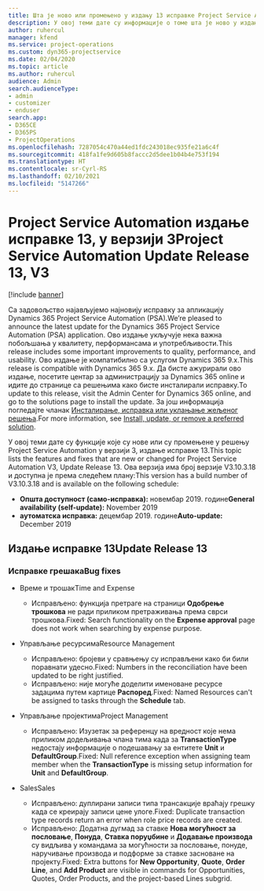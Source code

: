 ```yaml
---
title: Шта је ново или промењено у издању 13 исправке Project Service Automation верзије 3
description: У овој теми дате су информације о томе шта је ново у издању исправке 13 за Project Service Automation у верзији 3.
author: ruhercul
manager: kfend
ms.service: project-operations
ms.custom: dyn365-projectservice
ms.date: 02/04/2020
ms.topic: article
ms.author: ruhercul
audience: Admin
search.audienceType:
- admin
- customizer
- enduser
search.app:
- D365CE
- D365PS
- ProjectOperations
ms.openlocfilehash: 7287054c470a44ed1fdc243018ec935fe21a6c4f
ms.sourcegitcommit: 418fa1fe9d605b8faccc2d5dee1b04b4e753f194
ms.translationtype: HT
ms.contentlocale: sr-Cyrl-RS
ms.lasthandoff: 02/10/2021
ms.locfileid: "5147266"
---
```

# <a name="project-service-automation-update-release-13-v3"></a><span data-ttu-id="f9f68-103">Project Service Automation издање исправке 13, у верзији 3</span><span class="sxs-lookup"><span data-stu-id="f9f68-103">Project Service Automation Update Release 13, V3</span></span>

[!include [banner](../includes/psa-now-project-operations.md)]

<span data-ttu-id="f9f68-104">Са задовољство најављујемо најновију исправку за апликацију Dynamics 365 Project Service Automation (PSA).</span><span class="sxs-lookup"><span data-stu-id="f9f68-104">We’re pleased to announce the latest update for the Dynamics 365 Project Service Automation (PSA) application.</span></span> <span data-ttu-id="f9f68-105">Ово издање укључује нека важна побољшања у квалитету, перформансама и употребљивости.</span><span class="sxs-lookup"><span data-stu-id="f9f68-105">This release includes some important improvements to quality, performance, and usability.</span></span> <span data-ttu-id="f9f68-106">Ово издање је компатибилно са услугом Dynamics 365 9.x.</span><span class="sxs-lookup"><span data-stu-id="f9f68-106">This release is compatible with Dynamics 365 9.x.</span></span> <span data-ttu-id="f9f68-107">Да бисте ажурирали ово издање, посетите центар за администрацију за Dynamics 365 online и идите до странице са решењима како бисте инсталирали исправку.</span><span class="sxs-lookup"><span data-stu-id="f9f68-107">To update to this release, visit the Admin Center for Dynamics 365 online, and go to the solutions page to install the update.</span></span> <span data-ttu-id="f9f68-108">За још информација погледајте чланак [Инсталирање, исправка или уклањање жељеног решења](https://docs.microsoft.com/power-platform/admin/install-remove-preferred-solution).</span><span class="sxs-lookup"><span data-stu-id="f9f68-108">For more information, see [Install, update, or remove a preferred solution](https://docs.microsoft.com/power-platform/admin/install-remove-preferred-solution).</span></span>

<span data-ttu-id="f9f68-109">У овој теми дате су функције које су нове или су промењене у решењу Project Service Automation у верзији 3, издање исправке 13.</span><span class="sxs-lookup"><span data-stu-id="f9f68-109">This topic lists the features and fixes that are new or changed for Project Service Automation V3, Update Release 13.</span></span> <span data-ttu-id="f9f68-110">Ова верзија има број верзије V3.10.3.18 и доступна је према следећем плану:</span><span class="sxs-lookup"><span data-stu-id="f9f68-110">This version has a build number of V3.10.3.18 and is available on the following schedule:</span></span>

- <span data-ttu-id="f9f68-111">**Општа доступност (само-исправка):** новембар 2019. године</span><span class="sxs-lookup"><span data-stu-id="f9f68-111">**General availability (self-update):** November 2019</span></span>
- <span data-ttu-id="f9f68-112">**аутоматска исправка:** децембар 2019. године</span><span class="sxs-lookup"><span data-stu-id="f9f68-112">**Auto-update:** December 2019</span></span>


## <a name="update-release-13"></a><span data-ttu-id="f9f68-113">Издање исправке 13</span><span class="sxs-lookup"><span data-stu-id="f9f68-113">Update Release 13</span></span> 

### <a name="bug-fixes"></a><span data-ttu-id="f9f68-114">Исправке грешака</span><span class="sxs-lookup"><span data-stu-id="f9f68-114">Bug fixes</span></span>

- <span data-ttu-id="f9f68-115">Време и трошак</span><span class="sxs-lookup"><span data-stu-id="f9f68-115">Time and Expense</span></span>

     - <span data-ttu-id="f9f68-116">Исправљено: функција претраге на страници **Одобрење трошкова** не ради приликом претраживања према сврси трошкова.</span><span class="sxs-lookup"><span data-stu-id="f9f68-116">Fixed: Search functionality on the **Expense approval** page does not work when searching by expense purpose.</span></span>

- <span data-ttu-id="f9f68-117">Управљање ресурсима</span><span class="sxs-lookup"><span data-stu-id="f9f68-117">Resource Management</span></span>

     - <span data-ttu-id="f9f68-118">Исправљено: бројеви у сравњењу су исправљени како би били поравнати удесно.</span><span class="sxs-lookup"><span data-stu-id="f9f68-118">Fixed: Numbers in the reconciliation have been updated to be right justified.</span></span>
     - <span data-ttu-id="f9f68-119">Исправљено: није могуће доделити именоване ресурсе задацима путем картице **Распоред**.</span><span class="sxs-lookup"><span data-stu-id="f9f68-119">Fixed: Named Resources can't be assigned to tasks through the **Schedule** tab.</span></span>

- <span data-ttu-id="f9f68-120">Управљање пројектима</span><span class="sxs-lookup"><span data-stu-id="f9f68-120">Project Management</span></span>

     - <span data-ttu-id="f9f68-121">Исправљено: Изузетак за референцу на вредност које нема приликом додељивања члана тима када за **TransactionType** недостају информације о подешавању за ентитете **Unit** и **DefaultGroup**.</span><span class="sxs-lookup"><span data-stu-id="f9f68-121">Fixed: Null reference exception when assigning team member when the **TransactionType** is missing setup information for **Unit** and **DefaultGroup**.</span></span>

- <span data-ttu-id="f9f68-122">Sales</span><span class="sxs-lookup"><span data-stu-id="f9f68-122">Sales</span></span>

     - <span data-ttu-id="f9f68-123">Исправљено: дуплирани записи типа трансакције враћају грешку када се креирају записи цене улоге.</span><span class="sxs-lookup"><span data-stu-id="f9f68-123">Fixed: Duplicate transaction type records return an error when role price records are created.</span></span>
     - <span data-ttu-id="f9f68-124">Исправљено: Додатна дугмад за ставке **Нова могућност за пословање**, **Понуда**, **Ставка поруџбине** и **Додавање производа** су видљива у командама за могућности за пословање, понуде, наручивање производа и подформе за ставке засноване на пројекту.</span><span class="sxs-lookup"><span data-stu-id="f9f68-124">Fixed: Extra buttons for **New Opportunity**, **Quote**, **Order Line**, and **Add Product** are visible in commands for Opportunities, Quotes, Order Products, and the project-based Lines subgrid.</span></span>


